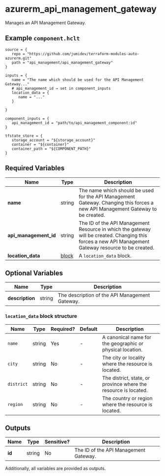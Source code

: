 # azurerm_api_management_gateway

Manages an API Management Gateway.

## Example `component.hclt`

```hcl
source = {
   repo = "https://github.com/jumidev/terraform-modules-auto-azurerm.git"   
   path = "api_management/api_management_gateway"   
}

inputs = {
   name = "The name which should be used for the API Management Gateway..."   
   # api_management_id → set in component_inputs
   location_data = {
      name = "..."      
   }
   
}

component_inputs = {
   api_management_id = "path/to/api_management_component:id"   
}

tfstate_store = {
   storage_account = "${storage_account}"   
   container = "${container}"   
   container_path = "${COMPONENT_PATH}"   
}

```

## Required Variables

| Name | Type |  Description |
| ---- | --------- |  ----------- |
| **name** | string |  The name which should be used for the API Management Gateway. Changing this forces a new API Management Gateway to be created. | 
| **api_management_id** | string |  The ID of the API Management Resource in which the gateway will be created. Changing this forces a new API Management Gateway resource to be created. | 
| **location_data** | [block](#location_data-block-structure) |  A `location_data` block. | 

## Optional Variables

| Name | Type |  Description |
| ---- | --------- |  ----------- |
| **description** | string |  The description of the API Management Gateway. | 

### `location_data` block structure

| Name | Type | Required? | Default | Description |
| ---- | ---- | --------- | ------- | ----------- |
| `name` | string | Yes | - | A canonical name for the geographic or physical location. |
| `city` | string | No | - | The city or locality where the resource is located. |
| `district` | string | No | - | The district, state, or province where the resource is located. |
| `region` | string | No | - | The country or region where the resource is located. |



## Outputs

| Name | Type | Sensitive? | Description |
| ---- | ---- | --------- | --------- |
| **id** | string | No  | The ID of the API Management Gateway. | 

Additionally, all variables are provided as outputs.
